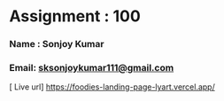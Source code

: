 # Assignment : 100
### Name : Sonjoy Kumar
### Email: sksonjoykumar111@gmail.com
[ Live url] https://foodies-landing-page-lyart.vercel.app/
